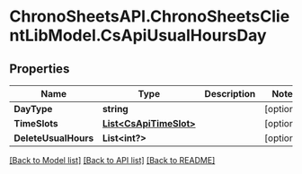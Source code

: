 # ChronoSheetsAPI.ChronoSheetsClientLibModel.CsApiUsualHoursDay
## Properties

Name | Type | Description | Notes
------------ | ------------- | ------------- | -------------
**DayType** | **string** |  | [optional] 
**TimeSlots** | [**List&lt;CsApiTimeSlot&gt;**](CsApiTimeSlot.md) |  | [optional] 
**DeleteUsualHours** | **List&lt;int?&gt;** |  | [optional] 

[[Back to Model list]](../README.md#documentation-for-models) [[Back to API list]](../README.md#documentation-for-api-endpoints) [[Back to README]](../README.md)

